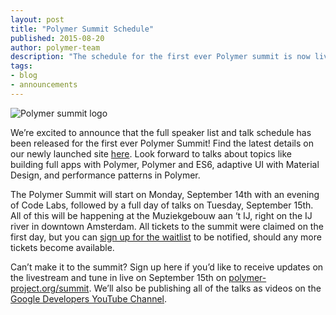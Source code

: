 ```yaml
---
layout: post
title: "Polymer Summit Schedule"
published: 2015-08-20
author: polymer-team
description: "The schedule for the first ever Polymer summit is now live!"
tags:
- blog
- announcements
---
```


![Polymer summit logo](/images/logos/summit-2015.png)

We’re excited to announce that the full speaker list and talk schedule has been released for the first ever Polymer Summit!  Find the latest details on our newly launched site [here](https://www.polymer-project.org/summit). Look forward to talks about topics like building full apps with Polymer, Polymer and ES6, adaptive UI with Material Design, and performance patterns in Polymer.

The Polymer Summit will start on Monday, September 14th with an evening of Code Labs, followed by a full day of talks on Tuesday, September 15th. All of this will be happening at the Muziekgebouw aan ‘t IJ, right on the IJ river in downtown Amsterdam.  All tickets to the summit were claimed on the first day, but you can [sign up for the waitlist](https://polymer.eventfarm.com/orders/soldOut/7fff5387-0000-4556-a4c1-610d82a69538) to be notified, should any more tickets become available.

Can’t make it to the summit? Sign up here if you’d like to receive updates on the livestream and tune in live on September 15th on [polymer-project.org/summit](https://www.polymer-project.org/summit). We’ll also be publishing all of the talks as videos on the [Google Developers YouTube Channel](https://www.youtube.com/user/GoogleDevelopers).

